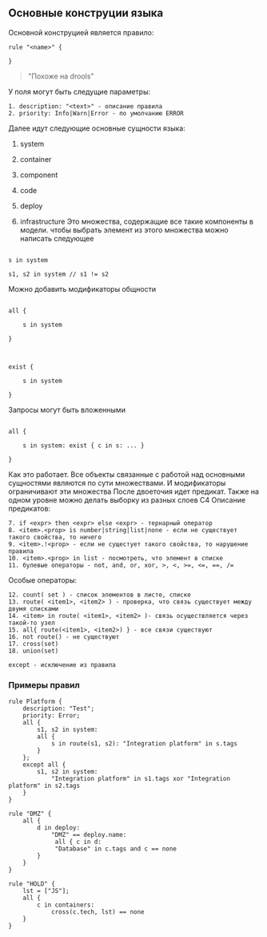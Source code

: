
## Основные конструции языка

Основной конструцией является правило:
```
rule "<name>" {

}
```

> "Похоже на drools"

У поля могут быть следущие параметры:
```
1. description: "<text>" - описание правила
2. priority: Info|Warn|Error - по умолчанию ERROR
```

Далее идут следующие основные сущности языка:
1. system

2. container

3. component

4. code

5. deploy

6. infrastructure
Это множества, содержащие все такие компоненты в модели.
чтобы выбрать элемент из этого множества можно написать следующее

```

s in system

s1, s2 in system // s1 != s2

```
Можно добавить модификаторы общности
```

all {

    s in system

}

  

exist {

    s in system

}

```
Запросы могут быть вложенными
```

all {

    s in system: exist { c in s: ... }

}

```
Как это работает. Все объекты связанные с работой над основными сущностями являются по сути множествами. И модификаторы ограничивают эти множества
После двоеточия идет предикат. Также на одном уровне можно делать выборку из разных слоев C4
Описание предикатов:
```
7. if <expr> then <expr> else <expr> - тернарный оператор
8. <item>.<prop> is number|string|list|none - если не существует такого свойства, то ничего
9. <item>.!<prop> - если не сущестует такого свойства, то нарушение правила
10. <item>.<prop> in list - посмотреть, что элемент в списке
11. булевые операторы - not, and, or, xor, >, <, >=, <=, ==, /=
```

Особые операторы:
```
12. count( set ) - список элементов в листе, списке
13. route( <item1>, <item2> ) - проверка, что связь существует между двумя списками
14. <item> in route( <item1>, <item2> )- связь осуществляется через такой-то узел
15. all{ route(<item1>, <item2>) } - все связи существуют
16. not route() - не существуют
17. cross(set)
18. union(set)
```
``except - исключение из правила``

  

### Примеры правил

  

```
rule Platform {
    description: "Test";
    priority: Error;
    all {
        s1, s2 in system:
        all {
            s in route(s1, s2): "Integration platform" in s.tags
        }
    };
    except all {
        s1, s2 in system:
            "Integration platform" in s1.tags xor "Integration platform" in s2.tags
    }
}
```

  

```
rule "DMZ" {
    all {
        d in deploy:
            "DMZ" == deploy.name:
             all { c in d:
	         "Database" in c.tags and c == none
        } 
    }
}
```

  

```
rule "HOLD" {
    lst = ["JS"];
    all {
        c in containers:
            cross(c.tech, lst) == none
    }
}
```